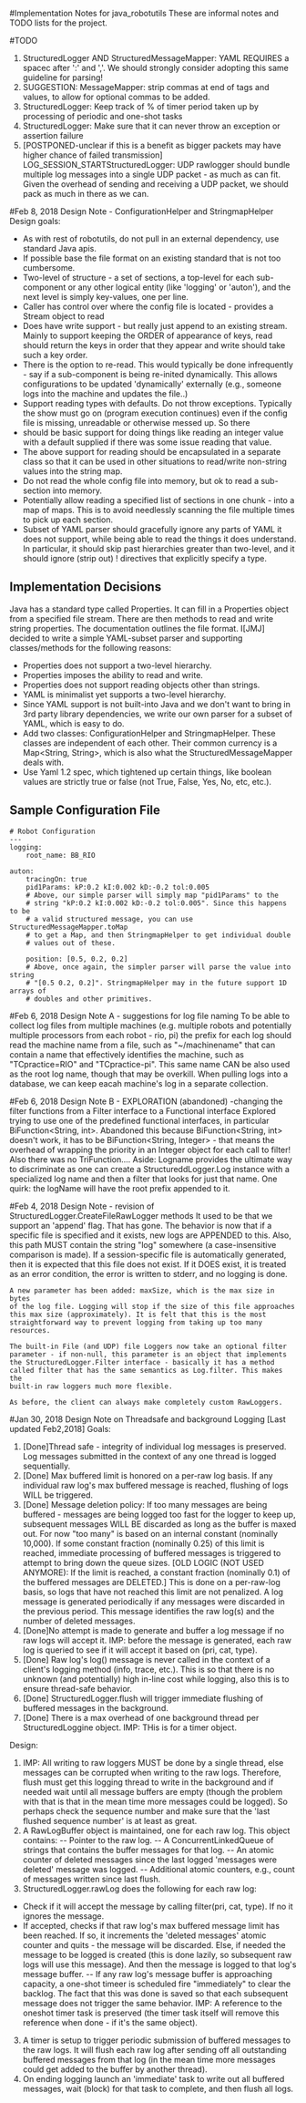 #Implementation Notes for java_robotutils
These are informal notes and TODO lists for the project.

#TODO
1. StructuredLogger AND StructuredMessageMapper: YAML REQUIRES a spacec after ':' and ','. We should
   strongly consider adopting this same guideline for parsing!
1. SUGGESTION: MessageMapper: strip commas at end of tags and values,
   to allow for optional commas to be added.
1. StructuredLogger: Keep track of % of timer period taken up by processing of periodic and one-shot tasks
1. StructuredLogger: Make sure that it can never throw an exception or assertion
   failure
1. [POSTPONED-unclear if this is a benefit as bigger packets may have higher
   chance of failed transmission] LOG_SESSION_STARTStructuredLogger: UDP rawlogger should bundle multiple log messages into
   a single UDP packet - as much as can fit. Given the overhead of sending and
   receiving a UDP packet, we should pack as much in there as we can.

#Feb 8, 2018 Design Note - ConfigurationHelper and StringmapHelper
Design goals:
- As with rest of robotutils, do not pull in an external dependency, use standard Java apis.
- If possible base the file format on an existing standard that is not too cumbersome. 
- Two-level of structure - a set of sections, a top-level for each sub-component or any other logical entity
  (like 'logging' or 'auton'), and the next level is simply key-values, one per line.
- Caller has control over where the config file is located - provides a Stream object to read
- Does have write support - but really just append to an existing stream. Mainly to support keeping the ORDER of appearance
  of keys, read should return the keys in order that they appear and write should take such a key order.
- There is the option to re-read. This would typically be done infrequently - say if a sub-component is
  being re-inited dynamically. This allows configurations to be updated 'dynamically' externally (e.g., 
  someone logs into the machine and updates the file..)
- Support reading types with defaults. Do not throw exceptions. Typically the show must go on (program
  execution continues) even if the config file is missing, unreadable or otherwise messed up. So there
- should be basic support for doing things like reading an integer value with a default supplied if there
  was some issue reading that value.
- The above support for reading should be encapsulated in a separate class so
 that it can be used in other situations to read/write non-string values into
 the string map.  
- Do not read the whole config file into memory, but ok to read a sub-section into memory.
- Potentially allow reading a specified list of sections in one chunk - into a map of maps. This is to avoid needlessly scanning the file multiple times to
pick up each section.
- Subset of YAML parser should gracefully ignore any parts of YAML it does not
 support, while being able to read the things it does understand. In particular, it should skip past hierarchies greater than two-level, and it
should ignore (strip out) ! directives that explicitly specify a type.

## Implementation Decisions
Java has a standard type called Properties. It can fill in a Properties object from a specified file stream.
There are then methods to read and write string properties. The documentation outlines the file format.
I[JMJ] decided to write a simple YAML-subset parser and supporting classes/methods for the following reasons:
- Properties does not support a two-level hierarchy.
- Properties imposes the ability to read and write.
- Properties does not support reading objects other than strings.
- YAML is minimalist yet supports a two-level hierarchy.
- Since YAML support is not built-into Java and we don't want to bring in
  3rd party library dependencies, we write our own parser for a subset of
  YAML, which is easy to do.
- Add two classes: ConfigurationHelper and StringmapHelper. These classes
  are independent of each other. Their common currency is a
  Map<String, String>, which is also what the StructuredMessageMapper deals
  with.
- Use Yaml 1.2 spec, which tightened up certain things, like boolean values
  are strictly true or false (not True, False, Yes, No, etc, etc.).
  
## Sample Configuration File
```
# Robot Configuration
---
logging:
    root_name: BB_RIO
    
auton:
    tracingOn: true
    pid1Params: kP:0.2 kI:0.002 kD:-0.2 tol:0.005
    # Above, our simple parser will simply map "pid1Params" to the
    # string "kP:0.2 kI:0.002 kD:-0.2 tol:0.005". Since this happens to be
    # a valid structured message, you can use StructuredMessageMapper.toMap
    # to get a Map, and then StringmapHelper to get individual double
    # values out of these.
    
    position: [0.5, 0.2, 0.2]
    # Above, once again, the simpler parser will parse the value into string 
    # "[0.5 0.2, 0.2]". StringmapHelper may in the future support 1D arrays of 
    # doubles and other primitives.
```

#Feb 6, 2018 Design Note A - suggestions for log file naming
To be able to collect log files from multiple machines (e.g. multiple robots and potentially multiple processors from each robot - rio, pi) the prefix for each log
should read the machine name from a file, such as "~/machinename" that can contain a name that effectively identifies the machine, such as "TCpractice=RIO" and "TCpractice-pi".
This same name CAN be also used as the root log name, though that may be overkill. When pulling logs into a database, we can keep eacah machine's log in a separate collection.

#Feb 6, 2018 Design Note B - EXPLORATION (abandoned) -changing the filter functions from a Filter interface to a Functional interface
Explored trying to use one of the predefined functional interfaces, in particular BiFunction<String, int>. Abandoned this because BiFunction<String, int> doesn't work, it has to
be BiFunction<String, Integer> - that means the overhead of wrapping the priority in an Integer object for each call to filter! Also there was no TriFunction....
Aside: Logname provides the ultimate way to discriminate as one can create a StructureddLogger.Log instance with a specialized log name and then a filter that
looks for just that name. One quirk: the logName will have the root prefix appended to it.

#Feb 4, 2018 Design Note - revision of StructuredLogger.CreateFileRawLogger methods
    It used to be that we support an 'append' flag. That has gone. The behavior is now that if a specific file is specified and it exists, new
    logs are APPENDED to this. Also, this path MUST contain the string "log" somewhere (a case-insensitive comparison is made). If a session-specific
    file is automatically generated, then it is expected that this file does not exist. If it DOES exist, it is treated as an error condition,
    the error is written to stderr, and no logging is done.
    
    A new parameter has been added: maxSize, which is the max size in bytes
    of the log file. Logging will stop if the size of this file approaches this max size (approximately). It is felt that this is the most
    straightforward way to prevent logging from taking up too many resources.
    
    The built-in File (and UDP) file Loggers now take an optional filter parameter - if non-null, this parameter is an object that implements
    the StructuredLogger.Filter interface - basically it has a method called filter that has the same semantics as Log.filter. This makes the
    built-in raw loggers much more flexible.
    
    As before, the client can always make completely custom RawLoggers.
    
#Jan 30, 2018 Design Note on Threadsafe and background Logging
[Last updated Feb2,2018]
Goals:
1. [Done]Thread safe - integrity of individual log messages is preserved. Log messages submitted in the context of any one thread is logged sequentially.
2. [Done] Max buffered limit is honored on a per-raw log basis. If any individual raw log's max buffered  message is reached, flushing of logs WILL be triggered.
3. [Done] Message deletion policy: If too many messages are being buffered - messages are being logged too fast for the logger to keep up,
   subsequent messages WILL BE discarded as long as the buffer is maxed out. For now "too many" is based on an internal constant (nominally 10,000).
   If some constant fraction (nominally 0.25) of this limit is reached, immediate processing of buffered messages is triggered to attempt to bring down the queue sizes. 
   [OLD LOGIC (NOT USED ANYMORE): If the limit is reached, a constant fraction (nominally 0.1) of the buffered messages are DELETED.]
   This is done on a per-raw-log basis, so logs that have not reached this limit are not penalized. A log message is generated periodically 
   if any messages were discarded in the previous period. This message identifies the raw log(s) and the number of deleted messages.
3. [Done]No attempt is made to generate and buffer a log message if no raw logs will accept it. IMP: before the message is generated, each raw log is queried to see if it will accept it based on (pri, cat, type).
4. [Done] Raw log's log() message is never called in the context of a client's logging method (info, trace, etc.). This is so that there is no unknown (and potentially) high in-line cost while logging, also this is to ensure thread-safe behavior.
2. [Done] StructuredLogger.flush will trigger immediate flushing of buffered messages in the background.
5. [Done] There is a max overhead of one background thread per StructuredLoggine object. IMP: THis is for a timer object.

Design:
1. IMP: All writing to raw loggers MUST be done by a single thread, else messages can be corrupted when writing to
   the raw logs. Therefore, flush must get this logging thread to write in the background and if needed wait until
   all message buffers are empty (though the problem with that is that in the mean time more messages could be
   logged). So perhaps check the sequence number and make sure that the 'last flushed sequence number' is at
   least as great.
1. A RawLogBuffer object is maintained, one for each raw log. This object contains:
    -- Pointer to the raw log.
    -- A ConcurrentLinkedQueue of strings that contains the buffer messages for that log.
    -- An atomic counter of deleted messages since the last logged 'messages were deleted' message was logged.
    -- Additional atomic counters,  e.g., count of messages written since last flush.
2. StructuredLogger.rawLog does the following for each raw log:
  - Check if it will accept the message by calling filter(pri, cat, type). If no it ignores the message.
  - If accepted, checks if that raw log's max buffered message limit has been reached. If so, it increments the 'deleted messages' atomic counter and quits - the message will be discarded. Else, if needed the message to be
  logged is created (this is done lazily, so subsequent raw logs will use this message). And then the message is
  logged to that log's message buffer.
  -- If any raw log's message buffer is approaching capacity, a one-shot timeer is scheduled fire
   "immediately" to clear the backlog. The fact that this was done is saved so that each subsequent message does
    not trigger the same behavior. IMP: A reference to the oneshot timer task is preserved (the timer task itself
    will remove this reference when done - if it's the same object).
3. A timer is setup to trigger periodic submission of buffered messages to the raw logs. It will flush each raw log
   after sending off all outstanding buffered messages from that log (in the mean time more messages could get
   added to the buffer by another thread).
4. On ending logging launch an 'immediate' task to write out all buffered messages, wait (block) for that task to complete, and then flush all logs.
    
